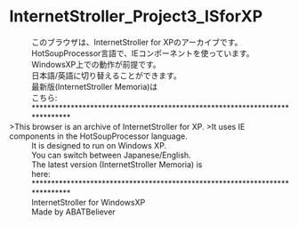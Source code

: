 # InternetStroller_Project3_ISforXP
<dd>このブラウザは、InternetStroller for XPのアーカイブです。</dd>
<dd>HotSoupProcessor言語で、IEコンポーネントを使っています。</dd>
<dd>WindowsXP上での動作が前提です。</dd>
<dd>日本語/英語に切り替えることができます。</dd>
<dd>最新版(InternetStroller Memoria)は</dd>
<dd>こちら:</dd>
<dd>****************************************************************************</dd>
<dd<dd>>This browser is an archive of InternetStroller for XP.</dd>
<dd<dd>>It uses IE components in the HotSoupProcessor language.</dd>
<dd>It is designed to run on Windows XP.</dd>
<dd>You can switch between Japanese/English.</dd>
<dd>The latest version (InternetStroller Memoria) is</dd>
<dd>here:</dd>
<dd>****************************************************************************</dd>
<dd>InternetStroller for WindowsXP</dd>
<dd>Made by ABATBeliever</dd>
